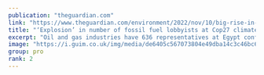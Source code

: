 ```yaml
---
publication: "theguardian.com"
link: "https://www.theguardian.com/environment/2022/nov/10/big-rise-in-number-of-fossil-fuel-lobbyists-at-cop27-climate-summit"
title: "‘Explosion’ in number of fossil fuel lobbyists at Cop27 climate summit"
excerpt: "Oil and gas industries have 636 representatives at Egypt conference – a rise of more than 25% on previous year"
image: "https://i.guim.co.uk/img/media/de6405c567073804e49dba14c3c46bc6e1c9d0e7/0_132_3500_2101/master/3500.jpg?width=1200&height=630&quality=85&auto=format&fit=crop&overlay-align=bottom%2Cleft&overlay-width=100p&overlay-base64=L2ltZy9zdGF0aWMvb3ZlcmxheXMvdGctZGVmYXVsdC5wbmc&enable=upscale&s=e7290d0c27d271af57490f148faddef7"
group: pro
rank: 2
---
```

